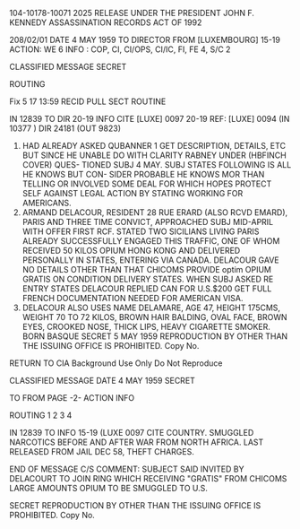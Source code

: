 104-10178-10071 2025 RELEASE UNDER THE PRESIDENT JOHN F. KENNEDY ASSASSINATION RECORDS ACT OF 1992

208/02/01
DATE 4 MAY 1959
TO DIRECTOR
FROM [LUXEMBOURG] 15-19
ACTION: WE 6
INFO : COP, CI, CI/OPS, CI/IC, FI, FE 4, S/C 2

CLASSIFIED MESSAGE
SECRET

ROUTING

Fix 5 17 13:59
RECID PULL SECT
ROUTINE

IN 12839
TO DIR 20-19 INFO CITE [LUXE] 0097 20-19
REF: [LUXE] 0094 (IN 10377 ) DIR 24181 (OUT 9823)
1. HAD ALREADY ASKED QUBANNER 1 GET DESCRIPTION, DETAILS, ETC BUT SINCE HE UNABLE DO WITH CLARITY RABNEY UNDER (HBFINCH COVER) QUES-
TIONED SUBJ 4 MAY. SUBJ STATES FOLLOWING IS ALL HE KNOWS BUT CON-
SIDER PROBABLE HE KNOWS MOR THAN TELLING OR INVOLVED SOME DEAL FOR WHICH HOPES PROTECT SELF AGAINST LEGAL ACTION BY STATING WORKING FOR AMERICANS.
2. ARMAND DELACOUR, RESIDENT 28 RUE ERARD (ALSO RCVD EMARD),
PARIS AND THREE TIME CONVICT, APPROACHED SUBJ MID-APRIL WITH OFFER
FIRST RCF. STATED TWO SICILIANS LIVING PARIS ALREADY SUCCESSFULLY
ENGAGED THIS TRAFFIC, ONE OF WHOM RECEIVED 50 KILOS OPIUM HONG KONG
AND DELIVERED PERSONALLY IN STATES, ENTERING VIA CANADA. DELACOUR
GAVE NO DETAILS OTHER THAN THAT CHICOMS PROVIDE optim OPIUM GRATIS ON
CONDITION DELIVERY STATES. WHEN SUBJ ASKED RE ENTRY STATES DELACOUR
REPLIED CAN FOR U.S.$200 GET FULL FRENCH DOCUMENTATION NEEDED FOR
AMERICAN VISA.
3. DELACOUR ALSO USES NAME DELAMARE, AGE 47, HEIGHT 175CMS,
WEIGHT 70 TO 72 KILOS, BROWN HAIR BALDING, OVAL FACE, BROWN EYES,
CROOKED NOSE, THICK LIPS, HEAVY CIGARETTE SMOKER. BORN BASQUE
SECRET 5 MAY 1959
REPRODUCTION BY OTHER THAN THE ISSUING OFFICE IS PROHIBITED. Copy No.

RETURN TO CIA
Background Use Only
Do Not Reproduce

CLASSIFIED MESSAGE
DATE 4 MAY 1959 SECRET

TO
FROM
PAGE -2-
ACTION
INFO

ROUTING
1
2
3
4

IN 12839
TO INFO 15-19 (LUXE 0097
CITE
COUNTRY. SMUGGLED NARCOTICS BEFORE AND AFTER WAR FROM NORTH AFRICA.
LAST RELEASED FROM JAIL DEC 58, THEFT CHARGES.

END OF MESSAGE
C/S COMMENT: SUBJECT SAID INVITED BY DELACOURT TO JOIN RING WHICH RECEIVING
"GRATIS" FROM CHICOMS LARGE AMOUNTS OPIUM TO BE SMUGGLED TO U.S.

SECRET
REPRODUCTION BY OTHER THAN THE ISSUING OFFICE IS PROHIBITED. Copy No.
